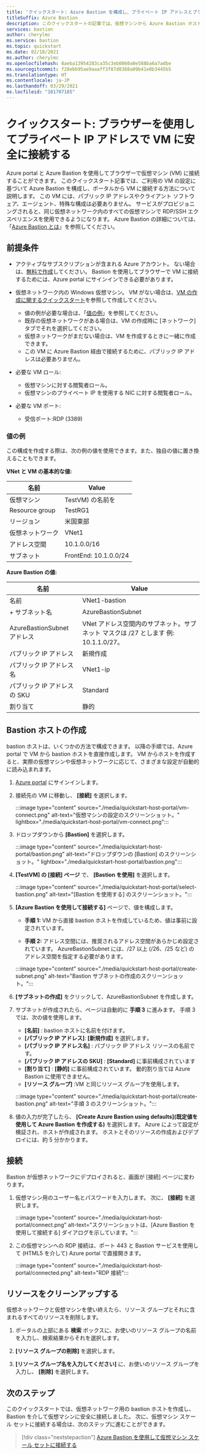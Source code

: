 ```yaml
---
title: 'クイックスタート: Azure Bastion を構成し、プライベート IP アドレスとブラウザーを使用して VM に接続する'
titleSuffix: Azure Bastion
description: このクイックスタートの記事では、仮想マシンから Azure Bastion ホストを作成し、ブラウザーを使用してプライベート IP アドレスで VM に安全に接続する方法について説明します。
services: bastion
author: cherylmc
ms.service: bastion
ms.topic: quickstart
ms.date: 02/18/2021
ms.author: cherylmc
ms.openlocfilehash: 8aeba13954283ca35c3eb0060a0e588ba6a7adbe
ms.sourcegitcommit: f28ebb95ae9aaaff3f87d8388a09b41e0b3445b5
ms.translationtype: HT
ms.contentlocale: ja-JP
ms.lasthandoff: 03/29/2021
ms.locfileid: "101707185"
---
```

# <a name="quickstart-connect-to-a-vm-securely-through-a-browser-via-private-ip-address"></a>クイックスタート: ブラウザーを使用してプライベート IP アドレスで VM に安全に接続する

Azure portal と Azure Bastion を使用してブラウザーで仮想マシン (VM) に接続することができます。 このクイックスタート記事では、ご利用の VM の設定に基づいて Azure Bastion を構成し、ポータルから VM に接続する方法について説明します。 この VM には、パブリック IP アドレスやクライアント ソフトウェア、エージェント、特殊な構成は必要ありません。 サービスがプロビジョニングされると、同じ仮想ネットワーク内のすべての仮想マシンで RDP/SSH エクスペリエンスを使用できるようになります。 Azure Bastion の詳細については、「[Azure Bastion とは](bastion-overview.md)」を参照してください。

## <a name="prerequisites"></a><a name="prereq"></a>前提条件

* アクティブなサブスクリプションが含まれる Azure アカウント。 ない場合は、[無料で作成](https://azure.microsoft.com/free/?ref=microsoft.com&utm_source=microsoft.com&utm_medium=docs&utm_campaign=visualstudio)してください。 Bastion を使用してブラウザーで VM に接続するためには、Azure portal にサインインできる必要があります。

* 仮想ネットワーク内の Windows 仮想マシン。 VM がない場合は、[VM の作成に関するクイックスタート](../virtual-machines/windows/quick-create-portal.md)を参照して作成してください。

  * 値の例が必要な場合は、「[値の例](#values)」を参照してください。
  * 既存の仮想ネットワークがある場合は、VM の作成時に [ネットワーク] タブでそれを選択してください。
  * 仮想ネットワークがまだない場合は、VM を作成するときに一緒に作成できます。
  * この VM に Azure Bastion 経由で接続するために、パブリック IP アドレスは必要ありません。

* 必要な VM ロール:
  * 仮想マシンに対する閲覧者ロール。
  * 仮想マシンのプライベート IP を使用する NIC に対する閲覧者ロール。
  
* 必要な VM ポート:
  * 受信ポート:RDP (3389)

### <a name="example-values"></a><a name="values"></a>値の例

この構成を作成する際は、次の例の値を使用できます。また、独自の値に置き換えることもできます。

**VNet と VM の基本的な値:**

|**名前** | **Value** |
| --- | --- |
| 仮想マシン| TestVM) の名前を |
| Resource group | TestRG1 |
| リージョン | 米国東部 |
| 仮想ネットワーク | VNet1 |
| アドレス空間 | 10.1.0.0/16 |
| サブネット | FrontEnd: 10.1.0.0/24 |

**Azure Bastion の値:**

|**名前** | **Value** |
| --- | --- |
| 名前 | VNet1-bastion |
| + サブネット名 | AzureBastionSubnet |
| AzureBastionSubnet アドレス | VNet アドレス空間内のサブネット。サブネット マスクは /27 とします 例: 10.1.1.0/27。  |
| パブリック IP アドレス |  新規作成 |
| パブリック IP アドレス名 | VNet1-ip  |
| パブリック IP アドレスの SKU |  Standard  |
| 割り当て  | 静的 |

## <a name="create-a-bastion-host"></a><a name="createvmset"></a>Bastion ホストの作成

bastion ホストは、いくつかの方法で構成できます。 以降の手順では、Azure portal で VM から bastion ホストを直接作成します。 VM からホストを作成すると、実際の仮想マシンや仮想ネットワークに応じて、さまざまな設定が自動的に読み込まれます。

1. [Azure portal](https://portal.azure.com) にサインインします。
1. 接続先の VM に移動し、 **[接続]** を選択します。

   :::image type="content" source="./media/quickstart-host-portal/vm-connect.png" alt-text="仮想マシンの設定のスクリーンショット。" lightbox="./media/quickstart-host-portal/vm-connect.png":::
1. ドロップダウンから **[Bastion]** を選択します。

   :::image type="content" source="./media/quickstart-host-portal/bastion.png" alt-text="ドロップダウンの [Bastion] のスクリーンショット。" lightbox="./media/quickstart-host-portal/bastion.png":::
1. **[TestVM] の [接続] ページ** で、 **[Bastion を使用]** を選択します。

   :::image type="content" source="./media/quickstart-host-portal/select-bastion.png" alt-text="[Bastion を使用する] のスクリーンショット。":::

1. **[Azure Bastion を使用して接続する]** ページで、値を構成します。

   * **手順 1:** VM から直接 bastion ホストを作成しているため、値は事前に設定されています。

   * **手順 2:** アドレス空間には、推奨されるアドレス空間があらかじめ設定されています。 AzureBastionSubnet には、/27 以上 (/26、/25 など) のアドレス空間を指定する必要があります。

   :::image type="content" source="./media/quickstart-host-portal/create-subnet.png" alt-text="Bastion サブネットの作成のスクリーンショット。":::

1. **[サブネットの作成]** をクリックして、AzureBastionSubnet を作成します。
1. サブネットが作成されたら、ページは自動的に **手順 3** に進みます。 手順 3 では、次の値を使用します。

   * **[名前]** : bastion ホストに名前を付けます。
   * **[パブリック IP アドレス]**: **[新規作成]** を選択します｡
   * **[パブリック IP アドレス名]** : パブリック IP アドレス リソースの名前です。
   * **[パブリック IP アドレスの SKU]** : **[Standard]** に事前構成されています
   * **[割り当て]** : **[静的]** に事前構成されています。 動的割り当ては Azure Bastion に使用できません。
   * **[リソース グループ]** :VM と同じリソース グループを使用します。

   :::image type="content" source="./media/quickstart-host-portal/create-bastion.png" alt-text="手順 3 のスクリーンショット。":::
1. 値の入力が完了したら、 **[Create Azure Bastion using defaults]\(既定値を使用して Azure Bastion を作成する\)** を選択します。 Azure によって設定が検証され、ホストが作成されます。 ホストとそのリソースの作成およびデプロイには、約 5 分かかります。

## <a name="connect"></a><a name="connect"></a>接続

Bastion が仮想ネットワークにデプロイされると、画面が [接続] ページに変わります。

1. 仮想マシン用のユーザー名とパスワードを入力します。 次に、 **[接続]** を選択します。

   :::image type="content" source="./media/quickstart-host-portal/connect.png" alt-text="スクリーンショットは、[Azure Bastion を使用して接続する] ダイアログを示しています。":::
1. この仮想マシンへの RDP 接続は、ポート 443 と Bastion サービスを使用して (HTML5 を介して) Azure portal で直接開きます。

   :::image type="content" source="./media/quickstart-host-portal/connected.png" alt-text="RDP 接続":::

## <a name="clean-up-resources"></a>リソースをクリーンアップする

仮想ネットワークと仮想マシンを使い終えたら、リソース グループとそれに含まれるすべてのリソースを削除します。

1. ポータルの上部にある **検索** ボックスに、お使いのリソース グループの名前を入力し、検索結果からそれを選択します。

1. **[リソース グループの削除]** を選択します。

1. **[リソース グループ名を入力してください]** に、お使いのリソース グループを入力し、 **[削除]** を選択します。

## <a name="next-steps"></a>次のステップ

このクイックスタートでは、仮想ネットワーク用の bastion ホストを作成し、Bastion を介して仮想マシンに安全に接続しました。 次に、仮想マシン スケール セットに接続する場合は、次のステップに進むことができます。

> [!div class="nextstepaction"]
> [Azure Bastion を使用して仮想マシン スケール セットに接続する](bastion-connect-vm-scale-set.md)
